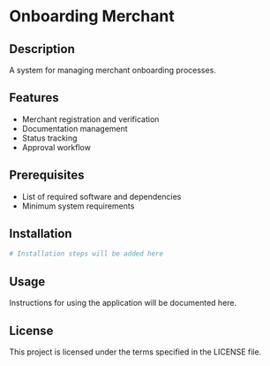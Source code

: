 # Onboarding Merchant

## Description
A system for managing merchant onboarding processes.

## Features
- Merchant registration and verification
- Documentation management
- Status tracking
- Approval workflow

## Prerequisites
- List of required software and dependencies
- Minimum system requirements

## Installation
```bash
# Installation steps will be added here
```

## Usage
Instructions for using the application will be documented here.

## License
This project is licensed under the terms specified in the LICENSE file.
